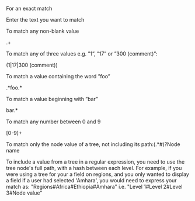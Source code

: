 

For an exact match

Enter the text you want to match

To match any non-blank value

.+

To match any of three values e.g. ”1”, ”17” or ”300 (comment)”:

(1|17|300 \(comment\))

To match a value containing the word ”foo”

.\*foo.\*

To match a value beginning with ”bar”

bar.\*

To match any number between 0 and 9

[0-9]+

To match only the node value of a tree, not including its path:(.\*#)?Node name

To include a value from a tree in a regular expression, you need to use the tree node's full path, with a hash between each level. For example, if you were using a tree for your a field on regions, and you only wanted to display a field if a user had selected 'Amhara', you would need to express your match as: "Regions#Africa#Ethiopia#Amhara" i.e. "Level 1#Level 2#Level 3#Node value"